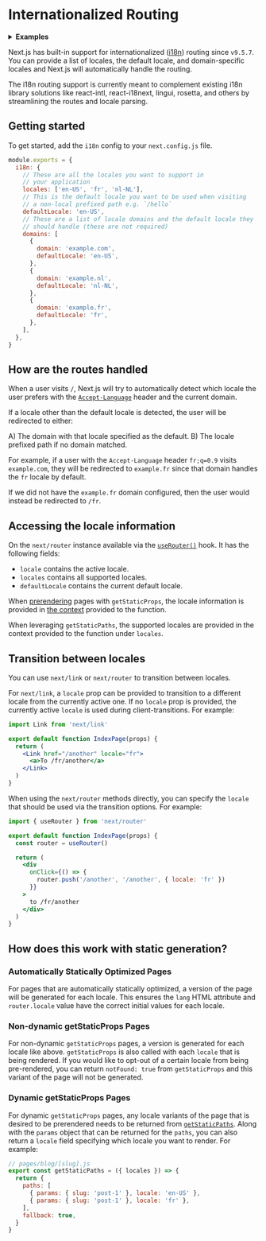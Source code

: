 # Internationalized Routing

<details>
  <summary><b>Examples</b></summary>
  <ul>
    <li><a href="https://github.com/vercel/next.js/tree/canary/examples/i18n-routing">i18n routing</a></li>
  </ul>
</details>

Next.js has built-in support for internationalized ([i18n](https://en.wikipedia.org/wiki/Internationalization_and_localization#Naming)) routing since `v9.5.7`. You can provide a list of locales, the default locale, and domain-specific locales and Next.js will automatically handle the routing.

The i18n routing support is currently meant to complement existing i18n library solutions like react-intl, react-i18next, lingui, rosetta, and others by streamlining the routes and locale parsing.

## Getting started

To get started, add the `i18n` config to your `next.config.js` file.

```js
module.exports = {
  i18n: {
    // These are all the locales you want to support in
    // your application
    locales: ['en-US', 'fr', 'nl-NL'],
    // This is the default locale you want to be used when visiting
    // a non-local prefixed path e.g. `/hello`
    defaultLocale: 'en-US',
    // These are a list of locale domains and the default locale they
    // should handle (these are not required)
    domains: [
      {
        domain: 'example.com',
        defaultLocale: 'en-US',
      },
      {
        domain: 'example.nl',
        defaultLocale: 'nl-NL',
      },
      {
        domain: 'example.fr',
        defaultLocale: 'fr',
      },
    ],
  },
}
```

## How are the routes handled

When a user visits `/`, Next.js will try to automatically detect which locale the user prefers with the [`Accept-Language`](https://developer.mozilla.org/en-US/docs/Web/HTTP/Headers/Accept-Language) header and the current domain.

If a locale other than the default locale is detected, the user will be redirected to either:

A) The domain with that locale specified as the default.
B) The locale prefixed path if no domain matched.

For example, if a user with the `Accept-Language` header `fr;q=0.9` visits `example.com`, they will be redirected to `example.fr` since that domain handles the `fr` locale by default.

If we did not have the `example.fr` domain configured, then the user would instead be redirected to `/fr`.

## Accessing the locale information

On the `next/router` instance available via the [`useRouter()`](https://nextjs.org/docs/api-reference/next/router#userouter) hook. It has the following fields:

- `locale` contains the active locale.
- `locales` contains all supported locales.
- `defaultLocale` contains the current default locale.

When [prerendering](/docs/basic-features/pages#static-generation-recommended) pages with `getStaticProps`, the locale information is provided in [the context](https://nextjs.org/docs/basic-features/data-fetching#getstaticprops-static-generation) provided to the function.

When leveraging `getStaticPaths`, the supported locales are provided in the context provided to the function under `locales`.

## Transition between locales

You can use `next/link` or `next/router` to transition between locales.

For `next/link`, a `locale` prop can be provided to transition to a different locale from the currently active one. If no `locale` prop is provided, the currently active `locale` is used during client-transitions. For example:

```jsx
import Link from 'next/link'

export default function IndexPage(props) {
  return (
    <Link href="/another" locale="fr">
      <a>To /fr/another</a>
    </Link>
  )
}
```

When using the `next/router` methods directly, you can specify the `locale` that should be used via the transition options. For example:

```jsx
import { useRouter } from 'next/router'

export default function IndexPage(props) {
  const router = useRouter()

  return (
    <div
      onClick={() => {
        router.push('/another', '/another', { locale: 'fr' })
      }}
    >
      to /fr/another
    </div>
  )
}
```

## How does this work with static generation?

### Automatically Statically Optimized Pages

For pages that are automatically statically optimized, a version of the page will be generated for each locale. This ensures the `lang` HTML attribute and `router.locale` value have the correct initial values for each locale.

### Non-dynamic getStaticProps Pages

For non-dynamic `getStaticProps` pages, a version is generated for each locale like above. `getStaticProps` is also called with each `locale` that is being rendered. If you would like to opt-out of a certain locale from being pre-rendered, you can return `notFound: true` from `getStaticProps` and this variant of the page will not be generated.

### Dynamic getStaticProps Pages

For dynamic `getStaticProps` pages, any locale variants of the page that is desired to be prerendered needs to be returned from [`getStaticPaths`](/docs/basic-features/data-fetching#getstaticpaths-static-generation). Along with the `params` object that can be returned for the `paths`, you can also return a `locale` field specifying which locale you want to render. For example:

```js
// pages/blog/[slug].js
export const getStaticPaths = ({ locales }) => {
  return {
    paths: [
      { params: { slug: 'post-1' }, locale: 'en-US' },
      { params: { slug: 'post-1' }, locale: 'fr' },
    ],
    fallback: true,
  }
}
```
